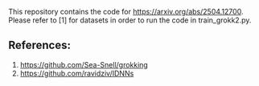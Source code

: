This repository contains the code for https://arxiv.org/abs/2504.12700. Please refer to [1] for datasets in order to run the code in train_grokk2.py. 

## References:
1. https://github.com/Sea-Snell/grokking
2. https://github.com/ravidziv/IDNNs
   
